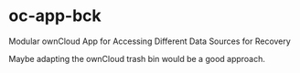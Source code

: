 oc-app-bck
==========

Modular ownCloud App for Accessing Different Data Sources for Recovery

Maybe adapting the ownCloud trash bin would be a good approach.
